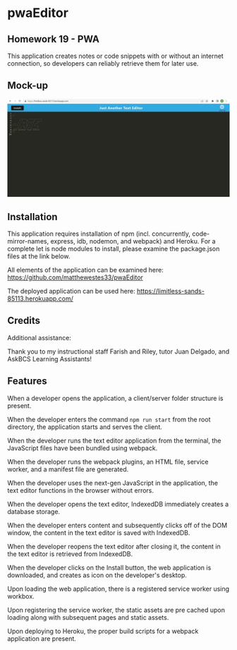 # pwaEditor
## Homework 19 - PWA

This application creates notes or code snippets with or without an internet connection, so developers can reliably retrieve them for later use.

## Mock-up

![JATE screenshot.](./assets/jate.jpg)

## Installation

This application requires installation of npm (incl. concurrently, code-mirror-names, express, idb, nodemon, and webpack) and Heroku. For a complete let is node modules to install, please examine the package.json files at the link below.

All elements of the application can be examined here: https://github.com/matthewestes33/pwaEditor

The deployed application can be used here: https://limitless-sands-85113.herokuapp.com/

## Credits

Additional assistance:

Thank you to my instructional staff Farish and Riley, tutor Juan Delgado, and AskBCS Learning Assistants!

## Features

When a developer opens the application, a client/server folder structure is present.

When the developer enters the command `npm run start` from the root directory, the application starts and serves the client.

When the developer runs the text editor application from the terminal, the JavaScript files have been bundled using webpack.

When the developer runs the webpack plugins, an HTML file, service worker, and a manifest file are generated.

When the developer uses the next-gen JavaScript in the application, the text editor functions in the browser without errors.

When the developer opens the text editor, IndexedDB immediately creates a database storage.

When the developer enters content and subsequently clicks off of the DOM window, the content in the text editor is saved with IndexedDB.

When the developer reopens the text editor after closing it, the content in the text editor is retrieved from IndexedDB.

When the developer clicks on the Install button, the web application is downloaded, and creates as icon on the developer's desktop.

Upon loading the web application, there is a registered service worker using workbox.

Upon registering the service worker, the static assets are pre cached upon loading along with subsequent pages and static assets.

Upon deploying to Heroku, the proper build scripts for a webpack application are present. 
